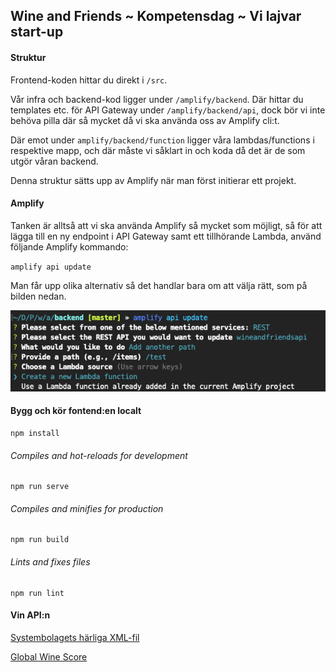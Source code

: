 ## Wine and Friends ~ Kompetensdag ~ Vi lajvar start-up

#### Struktur
Frontend-koden hittar du direkt i `/src`. 

Vår infra och backend-kod ligger under `/amplify/backend`. Där hittar du templates etc. för API Gateway under `/amplify/backend/api`, dock bör vi inte behöva pilla där så mycket då vi ska använda oss av Amplify cli:t. 

Där emot under `amplify/backend/function` ligger våra lambdas/functions i respektive mapp, och där måste vi såklart in och koda då det är de som utgör våran backend.

Denna struktur sätts upp av Amplify när man först initierar ett projekt.

#### Amplify
Tanken är alltså att vi ska använda Amplify så mycket som möjligt, så för att lägga till en ny endpoint i API Gateway samt ett tillhörande Lambda, använd följande Amplify kommando:

`amplify api update`

Man får upp olika alternativ så det handlar bara om att välja rätt, som på bilden nedan.

![Alt text](amplify.png)

#### Bygg och kör fontend:en localt
```
npm install
```

###### Compiles and hot-reloads for development
```
npm run serve
```

###### Compiles and minifies for production
```
npm run build
```

###### Lints and fixes files
```
npm run lint
```


#### Vin API:n
[Systembolagets härliga XML-fil](https://www.systembolaget.se/api/)

[Global Wine Score](https://www.programmableweb.com/api/global-wine-score-rest-api)
